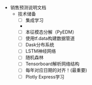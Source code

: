 + 销售预测说明文档
    + 技术储备
        - [ ] 集成学习
        + 
        - [ ] 本征模态分解（PyEDM）
        - [ ] 使用tf.data构建数据管道
        - [ ] Dask分布系统
        - [ ] LSTM神经网络
        - [ ] 随机森林
        - [ ] Tensorboard解析网络结构
        - [ ] 每年对应日期的对齐！(最重要) 
        - [ ] Plotly Express学习